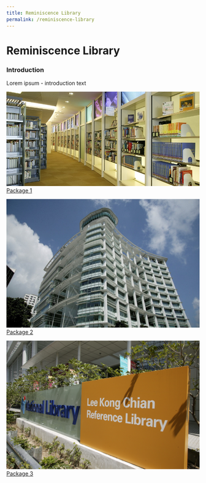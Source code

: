 ```yaml
---
title: Reminiscence Library
permalink: /reminiscence-library
---
```

# Reminiscence Library

### Introduction

Lorem ipsum - introduction text



[![Package 1](/images/about-us/genref-stacks-v2.jpg)
Package 1](/reminiscence-library/reminiscencelibrary-01)

[![Package 2](/images/about-us/National-Collection-v2.jpg)
Package 2](/reminiscence-library/reminiscencelibrary-02)

[![Package 3](/images/about-us/lkcrl-signboard.jpeg)Package 3](/reminiscence-library/reminiscencelibrary-02)

